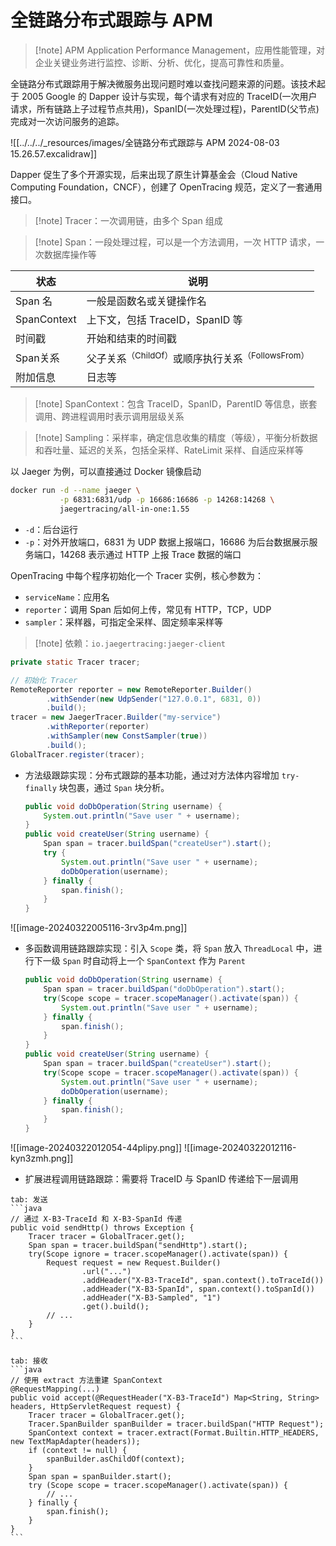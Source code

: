 # 全链路分布式跟踪与 APM

> [!note] APM
> Application Performance Management，应用性能管理，对企业关键业务进行监控、诊断、分析、优化，提高可靠性和质量。

全链路分布式跟踪用于解决微服务出现问题时难以查找问题来源的问题。该技术起于 2005 Google 的 Dapper 设计与实现，每个请求有对应的 TraceID(一次用户请求，所有链路上子过程节点共用)，SpanID(一次处理过程)，ParentID(父节点) 完成对一次访问服务的追踪。

![[../../../_resources/images/全链路分布式跟踪与 APM 2024-08-03 15.26.57.excalidraw]]

Dapper 促生了多个开源实现，后来出现了原生计算基金会（Cloud Native Computing Foundation，CNCF），创建了 OpenTracing 规范，定义了一套通用接口。

> [!note] Tracer：一次调用链，由多个 Span 组成

> [!note] Span：一段处理过程，可以是一个方法调用，一次 HTTP 请求，一次数据库操作等

| 状态          | 说明                                                      |
| ----------- | ------------------------------------------------------- |
| Span 名      | 一般是函数名或关键操作名                                            |
| SpanContext | 上下文，包括 TraceID，SpanID 等                                 |
| 时间戳         | 开始和结束的时间戳                                               |
| Span关系      | 父子关系<sup>（ChildOf）</sup>或顺序执行关系<sup>（FollowsFrom）</sup> |
| 附加信息        | 日志等                                                     |

> [!note] SpanContext：包含 TraceID，SpanID，ParentID 等信息，嵌套调用、跨进程调用时表示调用层级关系

> [!note] Sampling：采样率，确定信息收集的精度（等级），平衡分析数据和吞吐量、延迟的关系，包括全采样、RateLimit 采样、自适应采样等

以 Jaeger 为例，可以直接通过 Docker 镜像启动

```bash
docker run -d --name jaeger \
           -p 6831:6831/udp -p 16686:16686 -p 14268:14268 \
           jaegertracing/all-in-one:1.55
```
* `-d`：后台运行
* `-p`：对外开放端口，6831 为 UDP 数据上报端口，16686 为后台数据展示服务端口，14268 表示通过 HTTP 上报 Trace 数据的端口

OpenTracing 中每个程序初始化一个 Tracer 实例，核心参数为：
* `serviceName`：应用名
* `reporter`：调用 Span 后如何上传，常见有 HTTP，TCP，UDP
* `sampler`：采样器，可指定全采样、固定频率采样等

>[!note] 依赖：`io.jaegertracing:jaeger-client`

```java
private static Tracer tracer;

// 初始化 Tracer
RemoteReporter reporter = new RemoteReporter.Builder()
        .withSender(new UdpSender("127.0.0.1", 6831, 0))
        .build();
tracer = new JaegerTracer.Builder("my-service")
        .withReporter(reporter)
        .withSampler(new ConstSampler(true))
        .build();
GlobalTracer.register(tracer);
```

* 方法级跟踪实现：分布式跟踪的基本功能，通过对方法体内容增加 `try-finally` 块包裹，通过 `Span` 块分析。

  ```java
  public void doDbOperation(String username) {
      System.out.println("Save user " + username);
  }
  public void createUser(String username) {
      Span span = tracer.buildSpan("createUser").start();
      try {
          System.out.println("Save user " + username);
          doDbOperation(username);
      } finally {
          span.finish();
      }
  }
  ```

![[image-20240322005116-3rv3p4m.png]]
* 多函数调用链路跟踪实现：引入 `Scope` 类，将 `Span` 放入 `ThreadLocal` 中，进行下一级 `Span` 时自动将上一个 `SpanContext` 作为 `Parent`

  ```java
  public void doDbOperation(String username) {
      Span span = tracer.buildSpan("doDbOperation").start();
      try(Scope scope = tracer.scopeManager().activate(span)) {
          System.out.println("Save user " + username);
      } finally {
          span.finish();
      }
  }
  public void createUser(String username) {
      Span span = tracer.buildSpan("createUser").start();
      try(Scope scope = tracer.scopeManager().activate(span)) {
          System.out.println("Save user " + username);
          doDbOperation(username);
      } finally {
          span.finish();
      }
  }
  ```

![[image-20240322012054-44plipy.png]]
 ![[image-20240322012116-kyn3zmh.png]]
* 扩展进程调用链路跟踪：需要将 TraceID 与 SpanID 传递给下一层调用

````tabs
tab: 发送
```java
// 通过 X-B3-TraceId 和 X-B3-SpanId 传递
public void sendHttp() throws Exception {
    Tracer tracer = GlobalTracer.get();
    Span span = tracer.buildSpan("sendHttp").start();
    try(Scope ignore = tracer.scopeManager().activate(span)) {
        Request request = new Request.Builder()
                .url("...")
                .addHeader("X-B3-TraceId", span.context().toTraceId())
                .addHeader("X-B3-SpanId", span.context().toSpanId())
                .addHeader("X-B3-Sampled", "1")
                .get().build();
        // ...
    }
}
```

tab: 接收
```java
// 使用 extract 方法重建 SpanContext
@RequestMapping(...)
public void accept(@RequestHeader("X-B3-TraceId") Map<String, String> headers, HttpServletRequest request) {
    Tracer tracer = GlobalTracer.get();
    Tracer.SpanBuilder spanBuilder = tracer.buildSpan("HTTP Request");
    SpanContext context = tracer.extract(Format.Builtin.HTTP_HEADERS, new TextMapAdapter(headers));
    if (context != null) {
        spanBuilder.asChildOf(context);
    }
    Span span = spanBuilder.start();
    try (Scope scope = tracer.scopeManager().activate(span)) {
        // ...
    } finally {
        span.finish();
    }
}
```
````

‍

‍
